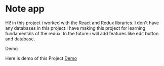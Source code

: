 # Note app

Hi! in this project i worked with the React and Redux libraries.
I don't have any databases in this project.I have making this project for learning fundamentals of the redux.
In the future i will add features like edit button and database.

Demo

Here is demo of this Project [Demo](https://enes-sertaslan-note-app.netlify.app/)
